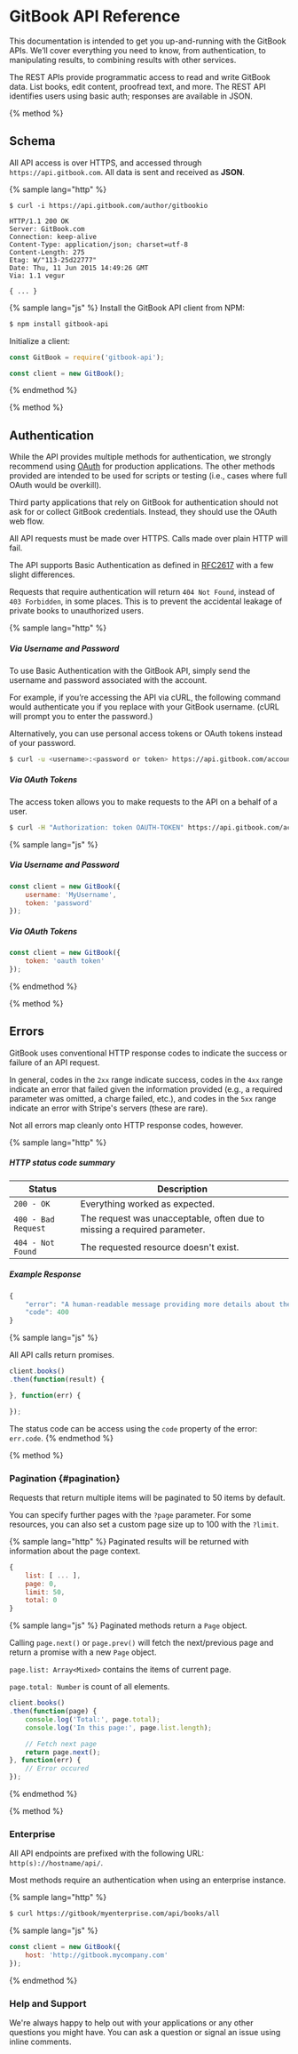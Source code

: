 # GitBook API Reference

This documentation is intended to get you up-and-running with the GitBook APIs. We’ll cover everything you need to know, from authentication, to manipulating results, to combining results with other services.

The REST APIs provide programmatic access to read and write GitBook data. List books, edit content, proofread text, and more. The REST API identifies users using basic auth; responses are available in JSON.

{% method %}
## Schema

All API access is over HTTPS, and accessed through `https://api.gitbook.com`. All data is sent and received as **JSON**.

{% sample lang="http" %}
```
$ curl -i https://api.gitbook.com/author/gitbookio

HTTP/1.1 200 OK
Server: GitBook.com
Connection: keep-alive
Content-Type: application/json; charset=utf-8
Content-Length: 275
Etag: W/"113-25d22777"
Date: Thu, 11 Jun 2015 14:49:26 GMT
Via: 1.1 vegur

{ ... }
```

{% sample lang="js" %}
Install the GitBook API client from NPM:

```bash
$ npm install gitbook-api
```

Initialize a client:

```js
const GitBook = require('gitbook-api');

const client = new GitBook();
```
{% endmethod %}

{% method %}
## Authentication

While the API provides multiple methods for authentication, we strongly recommend using [OAuth](./overview/oauth.md) for production applications. The other methods provided are intended to be used for scripts or testing (i.e., cases where full OAuth would be overkill).

Third party applications that rely on GitBook for authentication should not ask for or collect GitBook credentials. Instead, they should use the OAuth web flow.

All API requests must be made over HTTPS. Calls made over plain HTTP will fail.

The API supports Basic Authentication as defined in [RFC2617](http://www.ietf.org/rfc/rfc2617.txt) with a few slight differences.

Requests that require authentication will return `404 Not Found`, instead of `403 Forbidden`, in some places. This is to prevent the accidental leakage of private books to unauthorized users.


{% sample lang="http" %}

##### Via Username and Password

To use Basic Authentication with the GitBook API, simply send the username and password associated with the account.

For example, if you’re accessing the API via cURL, the following command would authenticate you if you replace with your GitBook username. (cURL will prompt you to enter the password.)

Alternatively, you can use personal access tokens or OAuth tokens instead of your password.

```bash
$ curl -u <username>:<password or token> https://api.gitbook.com/account
```

##### Via OAuth Tokens

The access token allows you to make requests to the API on a behalf of a user.

```bash
$ curl -H "Authorization: token OAUTH-TOKEN" https://api.gitbook.com/account
```

{% sample lang="js" %}

##### Via Username and Password

```js
const client = new GitBook({
    username: 'MyUsername',
    token: 'password'
});
```

##### Via OAuth Tokens

```js
const client = new GitBook({
    token: 'oauth token'
});
```

{% endmethod %}


{% method %}
## Errors

GitBook uses conventional HTTP response codes to indicate the success or failure of an API request.

In general, codes in the `2xx` range indicate success, codes in the `4xx` range indicate an error that failed given the information provided (e.g., a required parameter was omitted, a charge failed, etc.), and codes in the `5xx` range indicate an error with Stripe's servers (these are rare).

Not all errors map cleanly onto HTTP response codes, however.

{% sample lang="http" %}

##### HTTP status code summary

| Status | Description |
| ------ | ----------- |
| `200 - OK` | Everything worked as expected. |
| `400 - Bad Request` | The request was unacceptable, often due to missing a required parameter. |
| `404 - Not Found` | The requested resource doesn't exist. |

##### Example Response

```js
{
    "error": "A human-readable message providing more details about the error.",
    "code": 400
}
```

{% sample lang="js" %}

All API calls return promises.

```js
client.books()
.then(function(result) {

}, function(err) {

});
```

The status code can be access using the `code` property of the error: `err.code`.
{% endmethod %}

{% method %}
### Pagination {#pagination}

Requests that return multiple items will be paginated to 50 items by default.

You can specify further pages with the `?page` parameter. For some resources, you can also set a custom page size up to 100 with the `?limit`.

{% sample lang="http" %}
Paginated results will be returned with information about the page context.

```js
{
    list: [ ... ],
    page: 0,
    limit: 50,
    total: 0
}
```
{% sample lang="js" %}
Paginated methods return a `Page` object.

Calling `page.next()` or `page.prev()` will fetch the next/previous page and return a promise with a new `Page` object.

`page.list: Array<Mixed>` contains the items of current page.

`page.total: Number` is count of all elements.

```js
client.books()
.then(function(page) {
    console.log('Total:', page.total);
    console.log('In this page:', page.list.length);

    // Fetch next page
    return page.next();
}, function(err) {
    // Error occured
});
```

{% endmethod %}

{% method %}
### Enterprise

All API endpoints are prefixed with the following URL: `http(s)://hostname/api/`.

Most methods require an authentication when using an enterprise instance.

{% sample lang="http" %}

```bash
$ curl https://gitbook/myenterprise.com/api/books/all
```

{% sample lang="js" %}
```js
const client = new GitBook({
    host: 'http://gitbook.mycompany.com'
});
```
{% endmethod %}

### Help and Support

We're always happy to help out with your applications or any other questions you might have. You can ask a question or signal an issue using inline comments.
